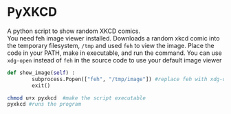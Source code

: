# PyXKCD
A python script to show random XKCD comics.  
You need feh image viewer installed.
Downloads a random xkcd comic into the temporary filesystem, ```/tmp``` and used ```feh``` to view the image. Place the code in your PATH, make in executable, and run the command.
You can use ```xdg-open``` instead of ```feh``` in the source code to use your default image viewer

```python
def show_image(self) :
        subprocess.Popen(["feh", "/tmp/image"]) #replace feh with xdg-open
        exit()
```

```bash
chmod u+x pyxkcd  #make the script executable
pyxkcd #runs the program 
```
